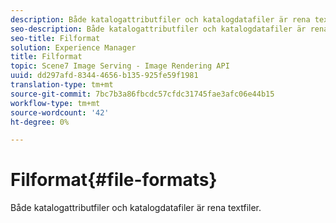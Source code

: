 ```yaml
---
description: Både katalogattributfiler och katalogdatafiler är rena textfiler.
seo-description: Både katalogattributfiler och katalogdatafiler är rena textfiler.
seo-title: Filformat
solution: Experience Manager
title: Filformat
topic: Scene7 Image Serving - Image Rendering API
uuid: dd297afd-8344-4656-b135-925fe59f1981
translation-type: tm+mt
source-git-commit: 7bc7b3a86fbcdc57cfdc31745fae3afc06e44b15
workflow-type: tm+mt
source-wordcount: '42'
ht-degree: 0%

---
```



# Filformat{#file-formats}

Både katalogattributfiler och katalogdatafiler är rena textfiler.

